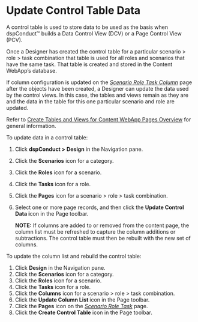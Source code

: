 # Update Control Table Data

A control table is used to store data to be used as the basis when
dspConduct™ builds a Data Control View (DCV) or a Page Control View
(PCV).

Once a Designer has created the control table for a particular scenario
\> role \> task combination that table is used for all roles and
scenarios that have the same task. That table is created and stored in
the Content WebApp’s database.

If column configuration is updated on the
<span style="font-style: italic;">[Scenario Role Task
Column](../Page_Desc/Scenario_Role_Task_Column_H.htm)</span> page after
the objects have been created, a Designer can update the data used by
the control views. In this case, the tables and views remain as they are
and the data in the table for this one particular scenario and role are
updated.

Refer to [Create Tables and Views for Content WebApp Pages
Overview](Create_Tables_and_Views_for_Content_WebApp_Pages_Overview.htm)
for general information.

To update data in a control table:

1.  Click <span style="font-weight: bold;">dspConduct \> Design</span>
    in the Navigation pane.

2.  Click the <span style="font-weight: bold;">Scenarios</span> icon for
    a category.

3.  Click the <span style="font-weight: bold;">Roles</span> icon for a
    scenario.

4.  Click the <span style="font-weight: bold;">Tasks</span> icon for a
    role.

5.  Click the <span style="font-weight: bold;">Pages</span> icon for a
    scenario \> role \> task combination.

6.  Select one or more page records, and then click the
    <span style="font-weight: bold;">Update Control Data i</span>con in
    the Page toolbar.
    
    **NOTE:** If columns are added to or removed from the content page,
    the column list must be refreshed to capture the column additions or
    subtractions. The control table must then be rebuilt with the new
    set of columns.

To update the column list and rebuild the control table:

1.  Click <span style="font-weight: bold;">Design</span> in the
    Navigation pane.
2.  Click the <span style="font-weight: bold;">Scenarios</span> icon for
    a category.
3.  Click the <span style="font-weight: bold;">Roles</span> icon for a
    scenario.
4.  Click the <span style="font-weight: bold;">Tasks</span> icon for a
    role.
5.  Click the <span style="font-weight: bold;">Columns</span> icon for a
    scenario \> role \> task combination.
6.  Click the <span style="font-weight: bold;">Update Column List
    </span>icon in the Page toolbar.
7.  Click the <span style="font-weight: bold;">Pages</span> icon on the
    <span style="font-style: italic;">[Scenario Role
    Task](../Page_Desc/Scenario_Role_Task_H.htm)</span> page.
8.  Click the <span style="font-weight: bold;">Create Control
    Table</span> icon in the Page toolbar.
